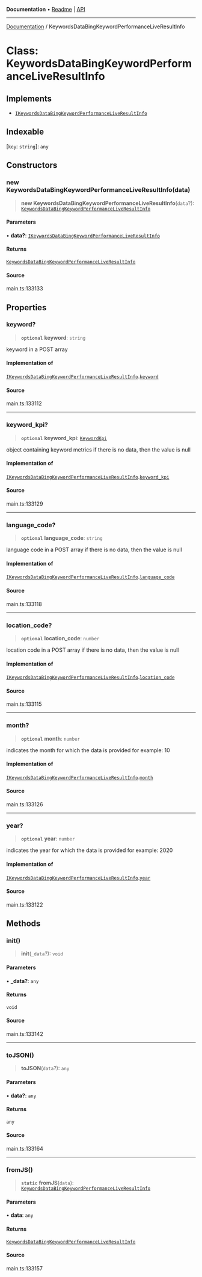 **Documentation** • [Readme](../README.md) \| [API](../globals.md)

***

[Documentation](../README.md) / KeywordsDataBingKeywordPerformanceLiveResultInfo

# Class: KeywordsDataBingKeywordPerformanceLiveResultInfo

## Implements

- [`IKeywordsDataBingKeywordPerformanceLiveResultInfo`](../interfaces/IKeywordsDataBingKeywordPerformanceLiveResultInfo.md)

## Indexable

 \[`key`: `string`\]: `any`

## Constructors

### new KeywordsDataBingKeywordPerformanceLiveResultInfo(data)

> **new KeywordsDataBingKeywordPerformanceLiveResultInfo**(`data`?): [`KeywordsDataBingKeywordPerformanceLiveResultInfo`](KeywordsDataBingKeywordPerformanceLiveResultInfo.md)

#### Parameters

• **data?**: [`IKeywordsDataBingKeywordPerformanceLiveResultInfo`](../interfaces/IKeywordsDataBingKeywordPerformanceLiveResultInfo.md)

#### Returns

[`KeywordsDataBingKeywordPerformanceLiveResultInfo`](KeywordsDataBingKeywordPerformanceLiveResultInfo.md)

#### Source

main.ts:133133

## Properties

### keyword?

> **`optional`** **keyword**: `string`

keyword in a POST array

#### Implementation of

[`IKeywordsDataBingKeywordPerformanceLiveResultInfo`](../interfaces/IKeywordsDataBingKeywordPerformanceLiveResultInfo.md).[`keyword`](../interfaces/IKeywordsDataBingKeywordPerformanceLiveResultInfo.md#keyword)

#### Source

main.ts:133112

***

### keyword\_kpi?

> **`optional`** **keyword\_kpi**: [`KeywordKpi`](KeywordKpi.md)

object containing keyword metrics
if there is no data, then the value is null

#### Implementation of

[`IKeywordsDataBingKeywordPerformanceLiveResultInfo`](../interfaces/IKeywordsDataBingKeywordPerformanceLiveResultInfo.md).[`keyword_kpi`](../interfaces/IKeywordsDataBingKeywordPerformanceLiveResultInfo.md#keyword_kpi)

#### Source

main.ts:133129

***

### language\_code?

> **`optional`** **language\_code**: `string`

language code in a POST array
if there is no data, then the value is null

#### Implementation of

[`IKeywordsDataBingKeywordPerformanceLiveResultInfo`](../interfaces/IKeywordsDataBingKeywordPerformanceLiveResultInfo.md).[`language_code`](../interfaces/IKeywordsDataBingKeywordPerformanceLiveResultInfo.md#language_code)

#### Source

main.ts:133118

***

### location\_code?

> **`optional`** **location\_code**: `number`

location code in a POST array
if there is no data, then the value is null

#### Implementation of

[`IKeywordsDataBingKeywordPerformanceLiveResultInfo`](../interfaces/IKeywordsDataBingKeywordPerformanceLiveResultInfo.md).[`location_code`](../interfaces/IKeywordsDataBingKeywordPerformanceLiveResultInfo.md#location_code)

#### Source

main.ts:133115

***

### month?

> **`optional`** **month**: `number`

indicates the month for which the data is provided for
example:
10

#### Implementation of

[`IKeywordsDataBingKeywordPerformanceLiveResultInfo`](../interfaces/IKeywordsDataBingKeywordPerformanceLiveResultInfo.md).[`month`](../interfaces/IKeywordsDataBingKeywordPerformanceLiveResultInfo.md#month)

#### Source

main.ts:133126

***

### year?

> **`optional`** **year**: `number`

indicates the year for which the data is provided for
example:
2020

#### Implementation of

[`IKeywordsDataBingKeywordPerformanceLiveResultInfo`](../interfaces/IKeywordsDataBingKeywordPerformanceLiveResultInfo.md).[`year`](../interfaces/IKeywordsDataBingKeywordPerformanceLiveResultInfo.md#year)

#### Source

main.ts:133122

## Methods

### init()

> **init**(`_data`?): `void`

#### Parameters

• **\_data?**: `any`

#### Returns

`void`

#### Source

main.ts:133142

***

### toJSON()

> **toJSON**(`data`?): `any`

#### Parameters

• **data?**: `any`

#### Returns

`any`

#### Source

main.ts:133164

***

### fromJS()

> **`static`** **fromJS**(`data`): [`KeywordsDataBingKeywordPerformanceLiveResultInfo`](KeywordsDataBingKeywordPerformanceLiveResultInfo.md)

#### Parameters

• **data**: `any`

#### Returns

[`KeywordsDataBingKeywordPerformanceLiveResultInfo`](KeywordsDataBingKeywordPerformanceLiveResultInfo.md)

#### Source

main.ts:133157
